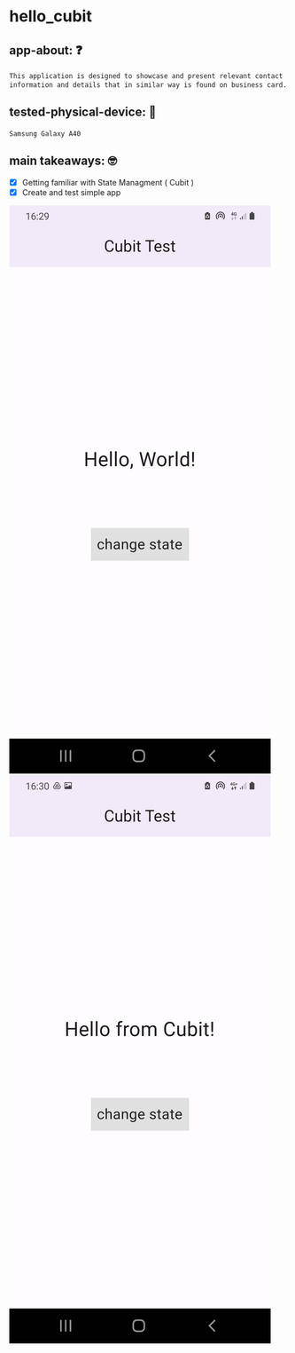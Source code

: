 # hello_cubit

## app-about: ❓

    This application is designed to showcase and present relevant contact information and details that in similar way is found on business card.

## tested-physical-device: 📲

    Samsung Galaxy A40

## main takeaways: 🤓

- [x] Getting familiar with State Managment ( Cubit )
- [x] Create and test simple app

![app-home-view](demo/state-start.jpg)
![app-home-view](demo/state-after.jpg)
